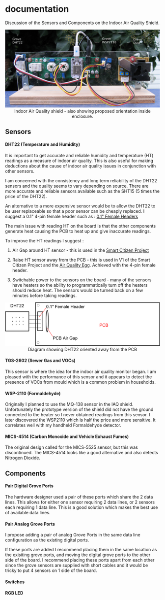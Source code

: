 # documentation

Discussion of the Sensors and Components on the Indoor Air Quality Shield.

<p align="center">
  <img src="iaq-mod-cropped-text.jpg"/>
  <br/>
  Indoor Air Quality shield - also showing proposed orientation inside enclosure.
</p>

## Sensors
#### DHT22 (Temperature and Humidity)
It is important to get accurate and reliable humidity and temperature (HT) readings as a measure of indoor air quality. This is also useful for making deductions about the cause of indoor air quality issues in conjunction with other sensors.

I am concerned with the consistency and long term reliability of the DHT22 sensors and the quality seems to vary depending on source. There are more accurate and reliable sensors available such as the SHT15 (5 times the price of the DHT22). 

An alternative to a more expensive sensor would be to allow the DHT22 to be user replaceable so that a poor sensor can be cheaply replaced. 
I suggest a 0.1" 4-pin female header such as :
<a href="http://www.pololu.com/category/50/0.100-in-2.54-mm-female-headers">0.1" Female Headers</a>

The main issue with reading HT on the board is that the other components generate heat causing the PCB to heat up and give inaccurate readings.

To improve the HT readings I suggest :

1. Air Gap around HT sensor - this is used in the <a href="https://acrobotic.com/smart-citizen">Smart Citizen Project</a>

2. Raise HT sensor away from the PCB - this is used in V1 of the Smart Citizen Project and the <a href="http://shop.wickeddevice.com/resources/air-quality-egg/">Air Quality Egg</a>. Achieved with the 4-pin female header.

3. Switchable power to the sensors on the board - many of the sensors have heaters so the ability to programmatically turn off the heaters should reduce heat. The sensors would be turned back on a few minutes before taking readings.

<p align="center">
  <img src="DHT22-heat.png"/>
  <br/>
  Diagram showing DHT22 oriented away from the PCB
</p>

#### TGS-2602 (Sewer Gas and VOCs)
This sensor is where the idea for the indoor air quality monitor began. I am pleased with the performance of this sensor and it appears to detect the presence of VOCs from mould which is a common problem in households.
#### WSP-2110 (Formaldehyde)
Originally I planned to use the MQ-138 sensor in the IAQ shield. Unfortunately the prototype version of the shield did not have the ground connected to the  heater so I never obtained readings from this sensor. I later discovered the WSP2110 which is half the price and more sensitive. It correlates well with my handheld Formaldehyde detector.
#### MICS-4514 (Carbon Monoxide and Vehicle Exhaust Fumes)
The original design called for the MICS-5525 sensor, but this was discontinued. The MICS-4514 looks like a good alternative and also detects Nitrogen Dioxide.
## Components
#### Pair Digital Grove Ports
The hardware designer used a pair of these ports which share the 2 data lines. This allows for either one sensor requiring 2 data lines, or 2 sensors each requiring 1 data line. This is a good solution which makes the best use of available data lines.
#### Pair Analog Grove Ports
I propose adding a pair of analog Grove Ports in the same data line configuration as the existing digital ports. 

If these ports are added I recommend placing them in the same location as the exisiting grove ports, and moving the digital grove ports to the other side of the board. I recommend placing these ports apart from each other since the grove sensors are supplied with short cables and it would be tricky to put 4 sensors on 1 side of the board.
#### Switches
#### RGB LED



